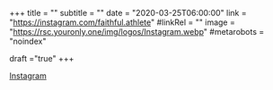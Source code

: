 +++
title = ""
subtitle = ""
date = "2020-03-25T06:00:00"
link = "https://instagram.com/faithful.athlete"
#linkRel = ""
image = "https://rsc.youronly.one/img/logos/Instagram.webp"
#metarobots = "noindex"

draft ="true"
+++

<a href="https://instagram.com/faithful.athlete" rel="me noopener external nofollow" referrerpolicy="strict-origin-when-cross-origin">Instagram</a>
